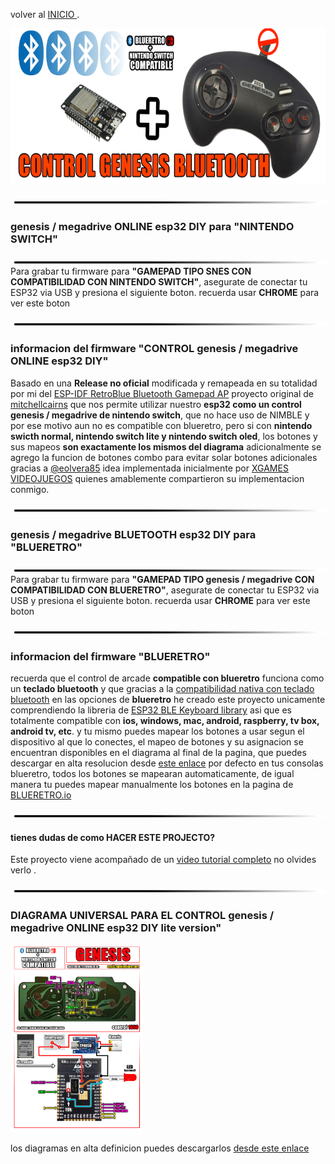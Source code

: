 
volver al [INICIO ](index.md).

<img src="imagenes/genesis.png"
height="250">


<img src="imagenes/line.png"
height="5">

### genesis / megadrive ONLINE esp32 DIY para **"NINTENDO SWITCH"** 
<img src="imagenes/line.png"
height="5">
Para grabar tu firmware para **"GAMEPAD TIPO SNES CON COMPATIBILIDAD CON NINTENDO SWITCH"**, asegurate de conectar tu ESP32 via USB y presiona el siguiente boton. recuerda usar **CHROME** para ver este boton


<script type="module" src="install-button.js?module"></script>
<esp-web-install-button manifest="firmware/firmware_build/genesis-switch/manifest.json"></esp-web-install-button>

<img src="imagenes/line.png"
height="5">

### informacion del firmware **"CONTROL genesis / megadrive  ONLINE esp32 DIY"**
Basado en una **Release no oficial** modificada y remapeada en su totalidad por mi del [ESP-IDF RetroBlue Bluetooth Gamepad AP](https://github.com/mitchellcairns/RetroBlue-ESP32) proyecto original de [mitchellcairns](https://github.com/mitchellcairns) que nos permite utilizar nuestro **esp32 como un control genesis / megadrive  de nintendo switch**, que no hace uso de NIMBLE y por ese motivo aun no es compatible con blueretro, pero si con **nintendo swicth normal, nintendo switch lite y nintendo switch oled**,
los botones y sus mapeos **son exactamente los mismos del diagrama**
adicionalmente se agrego la funcion de botones combo para evitar solar botones adicionales gracias a
[@eolvera85](https://twitter.com/eolvera85) idea implementada inicialmente por [XGAMES VIDEOJUEGOS](https://www.youtube.com/c/XGAMESVIDEOJUEGOS) quienes amablemente compartieron su implementacion conmigo.


<img src="imagenes/line.png"
height="5">

### genesis / megadrive BLUETOOTH esp32 DIY para **"BLUERETRO"** 
<img src="imagenes/line.png"
height="5">
Para grabar tu firmware para **"GAMEPAD TIPO genesis / megadrive  CON COMPATIBILIDAD CON BLUERETRO"**, asegurate de conectar tu ESP32 via USB y presiona el siguiente boton. recuerda usar **CHROME** para ver este boton


<script type="module" src="install-button.js?module"></script>
<esp-web-install-button manifest="firmware/firmware_build/arcade-blueretro/manifest.json"></esp-web-install-button>

<img src="imagenes/line.png"
height="5">
### informacion del firmware **"BLUERETRO"**
recuerda que el control de arcade **compatible con blueretro** funciona como un **teclado bluetooth** y que gracias a la [compatibilidad nativa con teclado bluetooth](https://www.youtube.com/watch?v=Y1S4s3QiVUM&t=192sen) en las opciones de **blueretro** he creado este proyecto unicamente comprendiendo la libreria de [ESP32 BLE Keyboard library](https://github.com/T-vK/ESP32-BLE-Keyboard) asi que es totalmente compatible con **ios, windows, mac, android, raspberry, tv box, android tv, etc**. y tu mismo puedes mapear los botones a usar segun el dispositivo al que lo conectes, el mapeo de botones y su asignacion se encuentran disponibles en el diagrama al final de la pagina, que puedes descargar en alta resolucion desde [este enlace](https://www.mundoyakara.com/2022/07/hacer-control-arcade-bluetooth.html) por defecto en tus consolas blueretro, todos los botones se mapearan automaticamente, de igual manera tu puedes mapear manualmente los botones en la pagina de [BLUERETRO.io](https://blueretro.io/)


<img src="imagenes/line.png"
height="5">


#### tienes dudas de como HACER ESTE PROJECTO?


Este proyecto viene acompañado de un [video tutorial completo](https://youtu.be/o03lGDEhEgg) no olvides verlo .



<img src="imagenes/line.png"
height="5">

### DIAGRAMA UNIVERSAL PARA EL CONTROL genesis / megadrive ONLINE esp32 DIY lite version"

<img src="imagenes/diagrama-genesis-lite.jpg"
height="300">

los diagramas en alta definicion puedes descargarlos [desde este enlace](https://www.mundoyakara.com/2022/07/como-hacer-control-nes-classic-edition.html)

